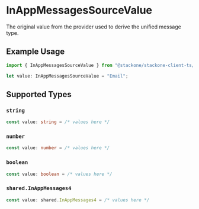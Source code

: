 # InAppMessagesSourceValue

The original value from the provider used to derive the unified message type.

## Example Usage

```typescript
import { InAppMessagesSourceValue } from "@stackone/stackone-client-ts/sdk/models/shared";

let value: InAppMessagesSourceValue = "Email";
```

## Supported Types

### `string`

```typescript
const value: string = /* values here */
```

### `number`

```typescript
const value: number = /* values here */
```

### `boolean`

```typescript
const value: boolean = /* values here */
```

### `shared.InAppMessages4`

```typescript
const value: shared.InAppMessages4 = /* values here */
```

